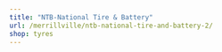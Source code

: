 ```yaml
---
title: "NTB-National Tire & Battery"
url: /merrillville/ntb-national-tire-and-battery-2/
shop: tyres
---
```

